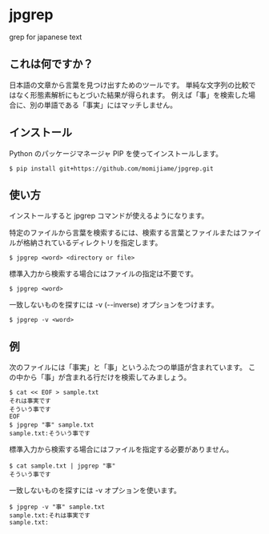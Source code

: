 # jpgrep

grep for japanese text

## これは何ですか？

日本語の文章から言葉を見つけ出すためのツールです。
単純な文字列の比較ではなく形態素解析にもとづいた結果が得られます。
例えば「事」を検索した場合に、別の単語である「事実」にはマッチしません。

## インストール

Python のパッケージマネージャ PIP を使ってインストールします。
```
$ pip install git+https://github.com/momijiame/jpgrep.git
```

## 使い方

インストールすると jpgrep コマンドが使えるようになります。

特定のファイルから言葉を検索するには、検索する言葉とファイルまたはファイルが格納されているディレクトリを指定します。
```
$ jpgrep <word> <directory or file>
```

標準入力から検索する場合にはファイルの指定は不要です。
```
$ jpgrep <word>
```

一致しないものを探すには -v (--inverse) オプションをつけます。
```
$ jpgrep -v <word>
```

## 例

次のファイルには「事実」と「事」というふたつの単語が含まれています。
この中から「事」が含まれる行だけを検索してみましょう。
```
$ cat << EOF > sample.txt
それは事実です
そういう事です
EOF
$ jpgrep "事" sample.txt
sample.txt:そういう事です
```

標準入力から検索する場合にはファイルを指定する必要がありません。
```
$ cat sample.txt | jpgrep "事"
そういう事です
```

一致しないものを探すには -v オプションを使います。
```
$ jpgrep -v "事" sample.txt
sample.txt:それは事実です
sample.txt:
```
